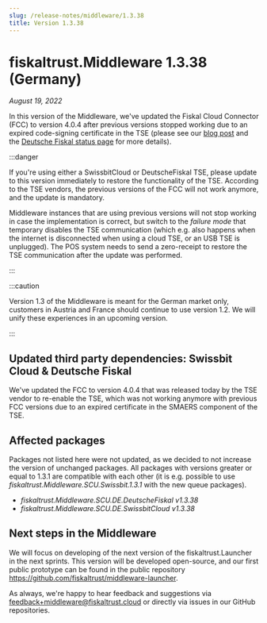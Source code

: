 ```yaml
---
slug: /release-notes/middleware/1.3.38
title: Version 1.3.38
---
```


# fiskaltrust.Middleware 1.3.38 (Germany)
_August 19, 2022_

In this version of the Middleware, we've updated the Fiskal Cloud Connector (FCC) to version 4.0.4 after previous versions stopped working due to an expired code-signing certificate in the TSE (please see our [blog post](https://fiskaltrust.de/wichtige-information-swissbit-cloud-ausfall/) and the [Deutsche Fiskal status page](https://deutschefiskal.statuspage.io/incidents/vyd0z587c9xb) for more details).

:::danger

If you're using either a SwissbitCloud or DeutscheFiskal TSE, please update to this version immediately to restore the functionality of the TSE. According to the TSE vendors, the previous versions of the FCC will not work anymore, and the update is mandatory.

Middleware instances that are using previous versions will not stop working in case the implementation is correct, but switch to the _failure mode_ that temporary disables the TSE communication (which e.g. also happens when the internet is disconnected when using a cloud TSE, or an USB TSE is unplugged). The POS system needs to send a zero-receipt to restore the TSE communication after the update was performed.

:::

:::caution

Version 1.3 of the Middleware is meant for the German market only, customers in Austria and France should continue to use version 1.2. We will unify these experiences in an upcoming version.

:::

## Updated third party dependencies: Swissbit Cloud & Deutsche Fiskal
We've updated the FCC to version 4.0.4 that was released today by the TSE vendor to re-enable the TSE, which was not working anymore with previous FCC versions due to an expired certificate in the SMAERS component of the TSE.

## Affected packages
Packages not listed here were not updated, as we decided to not increase the version of unchanged packages. All packages with versions greater or equal to 1.3.1 are compatible with each other (it is e.g. possible to use _fiskaltrust.Middleware.SCU.Swissbit.1.3.1_ with the new queue packages).

- _fiskaltrust.Middleware.SCU.DE.DeutscheFiskal v1.3.38_
- _fiskaltrust.Middleware.SCU.DE.SwissbitCloud v1.3.38_


## Next steps in the Middleware
We will focus on developing of the next version of the fiskaltrust.Launcher in the next sprints.
This version will be developed open-source, and our first public prototype can be found in the public repository https://github.com/fiskaltrust/middleware-launcher.

As always, we're happy to hear feedback and suggestions via [feedback+middleware@fiskaltrust.cloud](mailto:feedback+middleware@fiskaltrust.cloud) or directly via issues in our GitHub repositories.
